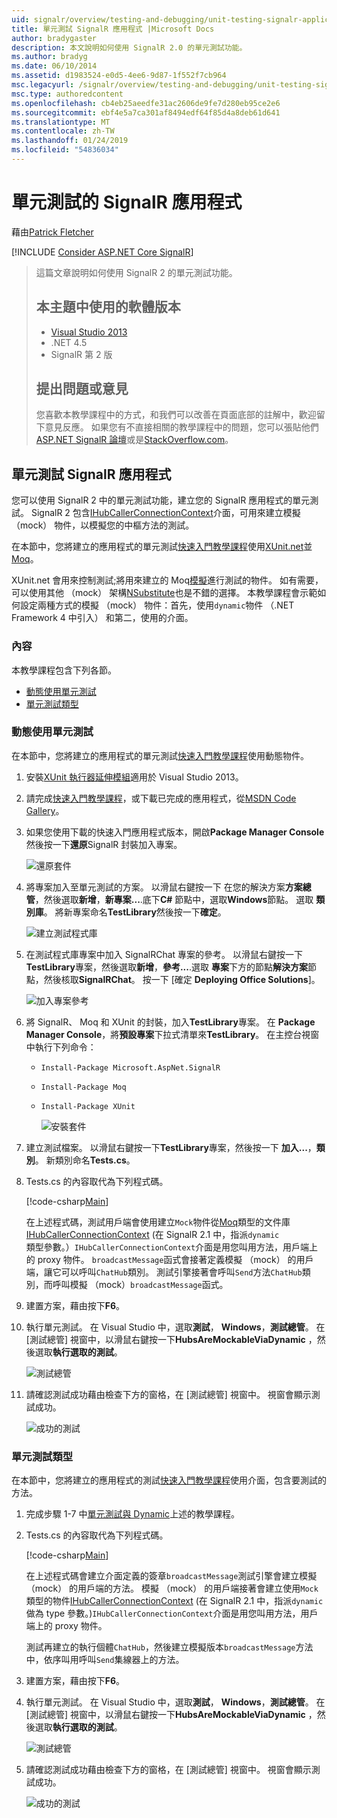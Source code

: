 ```yaml
---
uid: signalr/overview/testing-and-debugging/unit-testing-signalr-applications
title: 單元測試 SignalR 應用程式 |Microsoft Docs
author: bradygaster
description: 本文說明如何使用 SignalR 2.0 的單元測試功能。
ms.author: bradyg
ms.date: 06/10/2014
ms.assetid: d1983524-e0d5-4ee6-9d87-1f552f7cb964
msc.legacyurl: /signalr/overview/testing-and-debugging/unit-testing-signalr-applications
msc.type: authoredcontent
ms.openlocfilehash: cb4eb25aeedfe31ac2606de9fe7d280eb95ce2e6
ms.sourcegitcommit: ebf4e5a7ca301af8494edf64f85d4a8deb61d641
ms.translationtype: MT
ms.contentlocale: zh-TW
ms.lasthandoff: 01/24/2019
ms.locfileid: "54836034"
---
```

<a name="unit-testing-signalr-applications"></a>單元測試的 SignalR 應用程式
====================
藉由[Patrick Fletcher](https://github.com/pfletcher)

[!INCLUDE [Consider ASP.NET Core SignalR](~/includes/signalr/signalr-version-disambiguation.md)]

> 這篇文章說明如何使用 SignalR 2 的單元測試功能。
>
> ## <a name="software-versions-used-in-this-topic"></a>本主題中使用的軟體版本
>
>
> - [Visual Studio 2013](https://my.visualstudio.com/Downloads?q=visual%20studio%202013)
> - .NET 4.5
> - SignalR 第 2 版
>
>
>
> ## <a name="questions-and-comments"></a>提出問題或意見
>
> 您喜歡本教學課程中的方式，和我們可以改善在頁面底部的註解中，歡迎留下意見反應。 如果您有不直接相關的教學課程中的問題，您可以張貼他們[ASP.NET SignalR 論壇](https://forums.asp.net/1254.aspx/1?ASP+NET+SignalR)或是[StackOverflow.com](http://stackoverflow.com/)。


<a id="unit"></a>
## <a name="unit-testing-signalr-applications"></a>單元測試 SignalR 應用程式

您可以使用 SignalR 2 中的單元測試功能，建立您的 SignalR 應用程式的單元測試。 SignalR 2 包含[IHubCallerConnectionContext](https://msdn.microsoft.com/library/microsoft.aspnet.signalr.hubs.ihubcallerconnectioncontext(v=vs.118).aspx)介面，可用來建立模擬 （mock） 物件，以模擬您的中樞方法的測試。

在本節中，您將建立的應用程式的單元測試[快速入門教學課程](../getting-started/tutorial-getting-started-with-signalr.md)使用[XUnit.net](https://github.com/xunit/xunit)並[Moq](https://github.com/Moq/moq4)。

XUnit.net 會用來控制測試;將用來建立的 Moq[模擬](http://en.wikipedia.org/wiki/Mock_object)進行測試的物件。 如有需要，可以使用其他 （mock） 架構[NSubstitute](http://nsubstitute.github.io/)也是不錯的選擇。 本教學課程會示範如何設定兩種方式的模擬 （mock） 物件：首先，使用`dynamic`物件 （.NET Framework 4 中引入） 和第二，使用的介面。

### <a name="contents"></a>內容

本教學課程包含下列各節。

- [動態使用單元測試](#dynamic)
- [單元測試類型](#type)

<a id="dynamic"></a>
### <a name="unit-testing-with-dynamic"></a>動態使用單元測試

在本節中，您將建立的應用程式的單元測試[快速入門教學課程](../getting-started/tutorial-getting-started-with-signalr.md)使用動態物件。

1. 安裝[XUnit 執行器延伸模組](https://visualstudiogallery.msdn.microsoft.com/463c5987-f82b-46c8-a97e-b1cde42b9099)適用於 Visual Studio 2013。
2. 請完成[快速入門教學課程](../getting-started/tutorial-getting-started-with-signalr.md)，或下載已完成的應用程式，從[MSDN Code Gallery](https://code.msdn.microsoft.com/SignalR-Getting-Started-b9d18aa9)。
3. 如果您使用下載的快速入門應用程式版本，開啟**Package Manager Console**然後按一下**還原**SignalR 封裝加入專案。

    ![還原套件](unit-testing-signalr-applications/_static/image1.png)
4. 將專案加入至單元測試的方案。 以滑鼠右鍵按一下 在您的解決方案**方案總管**，然後選取**新增**，**新專案...**.底下**C#** 節點中，選取**Windows**節點。 選取 **類別庫**。 將新專案命名**TestLibrary**然後按一下**確定**。

    ![建立測試程式庫](unit-testing-signalr-applications/_static/image2.png)
5. 在測試程式庫專案中加入 SignalRChat 專案的參考。 以滑鼠右鍵按一下**TestLibrary**專案，然後選取**新增**，**參考...**.選取 **專案**下方的節點**解決方案**節點，然後核取**SignalRChat**。 按一下 [確定 **Deploying Office Solutions**]。

    ![加入專案參考](unit-testing-signalr-applications/_static/image3.png)
6. 將 SignalR、 Moq 和 XUnit 的封裝，加入**TestLibrary**專案。 在  **Package Manager Console**，將**預設專案**下拉式清單來**TestLibrary**。 在主控台視窗中執行下列命令：

   - `Install-Package Microsoft.AspNet.SignalR`
   - `Install-Package Moq`
   - `Install-Package XUnit`

     ![安裝套件](unit-testing-signalr-applications/_static/image4.png)
7. 建立測試檔案。 以滑鼠右鍵按一下**TestLibrary**專案，然後按一下 **加入...**，**類別**。 新類別命名**Tests.cs**。
8. Tests.cs 的內容取代為下列程式碼。

    [!code-csharp[Main](unit-testing-signalr-applications/samples/sample1.cs)]

    在上述程式碼，測試用戶端會使用建立`Mock`物件從[Moq](https://github.com/Moq/moq4)類型的文件庫[IHubCallerConnectionContext](https://msdn.microsoft.com/library/microsoft.aspnet.signalr.hubs.ihubcallerconnectioncontext(v=vs.118).aspx) (在 SignalR 2.1 中，指派`dynamic`類型參數。）`IHubCallerConnectionContext`介面是用您叫用方法，用戶端上的 proxy 物件。 `broadcastMessage`函式會接著定義模擬 （mock） 的用戶端，讓它可以呼叫`ChatHub`類別。 測試引擎接著會呼叫`Send`方法`ChatHub`類別，而呼叫模擬 （mock）`broadcastMessage`函式。
9. 建置方案，藉由按下**F6**。
10. 執行單元測試。 在 Visual Studio 中，選取**測試**， **Windows**，**測試總管**。 在 [測試總管] 視窗中，以滑鼠右鍵按一下**HubsAreMockableViaDynamic** ，然後選取**執行選取的測試**。

    ![測試總管](unit-testing-signalr-applications/_static/image5.png)
11. 請確認測試成功藉由檢查下方的窗格，在 [測試總管] 視窗中。 視窗會顯示測試成功。

    ![成功的測試](unit-testing-signalr-applications/_static/image6.png)

<a id="type"></a>
### <a name="unit-testing-by-type"></a>單元測試類型

在本節中，您將建立的應用程式的測試[快速入門教學課程](../getting-started/tutorial-getting-started-with-signalr.md)使用介面，包含要測試的方法。

1. 完成步驟 1-7 中[單元測試與 Dynamic](#dynamic)上述的教學課程。
2. Tests.cs 的內容取代為下列程式碼。

    [!code-csharp[Main](unit-testing-signalr-applications/samples/sample2.cs)]

    在上述程式碼會建立介面定義的簽章`broadcastMessage`測試引擎會建立模擬 （mock） 的用戶端的方法。 模擬 （mock） 的用戶端接著會建立使用`Mock`類型的物件[IHubCallerConnectionContext](https://msdn.microsoft.com/library/microsoft.aspnet.signalr.hubs.ihubcallerconnectioncontext(v=vs.118).aspx) (在 SignalR 2.1 中，指派`dynamic`做為 type 參數。)`IHubCallerConnectionContext`介面是用您叫用方法，用戶端上的 proxy 物件。

    測試再建立的執行個體`ChatHub`，然後建立模擬版本`broadcastMessage`方法中，依序叫用呼叫`Send`集線器上的方法。
3. 建置方案，藉由按下**F6**。
4. 執行單元測試。 在 Visual Studio 中，選取**測試**， **Windows**，**測試總管**。 在 [測試總管] 視窗中，以滑鼠右鍵按一下**HubsAreMockableViaDynamic** ，然後選取**執行選取的測試**。

    ![測試總管](unit-testing-signalr-applications/_static/image7.png)
5. 請確認測試成功藉由檢查下方的窗格，在 [測試總管] 視窗中。 視窗會顯示測試成功。

    ![成功的測試](unit-testing-signalr-applications/_static/image8.png)
